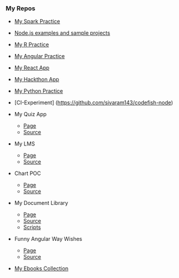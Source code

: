 ### My Repos

- [My Spark Practice](https://github.com/sivaram143/MySparkPractice)

- [Node.js examples and sample projects](https://github.com/sivaram143/nodeApps)

- [My R Practice](https://github.com/sivaram143/R_Practice)

- [My Angular Practice](https://github.com/sivaramny/practical_stuff)

- [My React App](https://github.com/sivaram143/MyReactApp)

- [My Hackthon App](https://github.com/sivaram143/my-hack-app)

- [My Python Practice](https://github.com/sivaram143/python_practice)

- [CI-Experiment] (https://github.com/sivaram143/codefish-node)

- My Quiz App
   - [Page](https://sivaram143.github.io/my-quiz-app/app)
   - [Source](https://github.com/sivaram143/my-quiz-app/)

- My LMS
   - [Page](https://sivaram143.github.io/my_lms/)
   - [Source](https://github.com/sivaram143/my_lms)

- Chart POC
    - [Page](https://sivaramny.github.io/ChartPOC/)
    - [Source](https://github.com/sivaramny/ChartPOC/)

- My Document Library
   - [Page](http://sivaram143.github.io/hello-world/)
   - [Source](https://github.com/sivaramny/docLib)
   - [Scripts](https://github.com/sivaram143/hello-world/tree/master/scripts)

- Funny Angular Way Wishes
   - [Page](https://sivaram143.github.io/Happy-New-Year)
   - [Source](https://github.com/sivaram143/Happy-New-Year)

- [My Ebooks Collection](https://github.com/sivaram143/ebooks)
